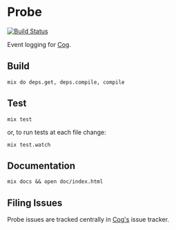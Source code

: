 # Probe

[![Build Status](https://travis-ci.org/operable/probe.svg?branch=master)](https://travis-ci.org/operable/probe)

Event logging for [Cog](https://github.com/operable/cog).

## Build

    mix do deps.get, deps.compile, compile

## Test

    mix test

or, to run tests at each file change:

    mix test.watch

## Documentation

    mix docs && open doc/index.html

## Filing Issues

Probe issues are tracked centrally in [Cog's](https://github.com/operable/cog/issues) issue tracker.
